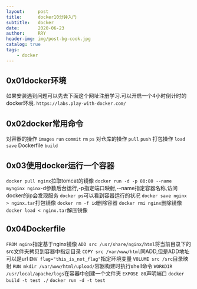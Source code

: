 ```yaml
---
layout:     post
title:      docker10分钟入门
subtitle:   docker
date:       2020-06-23
author:     RRY
header-img: img/post-bg-cook.jpg
catalog: true
tags:
    - docker
---
```


## 0x01docker环境
如果安装遇到问题可以先去下面这个网址注册学习.可以开启一个4小时倒计时的docker环境.
`https://labs.play-with-docker.com/`

## 0x02docker常用命令
对容器的操作
`images` `run` `commit` `rm` `ps`
对仓库的操作
`pull` `push`
打包操作
`load` `save`
Dockerfile
`build`

## 0x03使用docker运行一个容器
`docker pull nginx`拉取tomcat的镜像
`docker run -d -p 80:80 --name mynginx nginx`-d参数后台运行,-p指定端口映射,--name指定容器名称,访问docker的ip会发现服务
`docker ps`可以看到容器运行的状况
`docker save nginx > nginx.tar`打包镜像
`docker rm -f id`删除容器
`docker rmi nginx`删除镜像
`docker load < nginx.tar`解压镜像 

## 0x04Dockerfile
`FROM nginx`指定基于nginx镜像
`ADD src /usr/share/nginx/html`将当前目录下的src文件夹拷贝到容器中指定目录
`COPY src /var/www/html`同ADD,但是ADD地址可以是url
`ENV flag="this_is_not_flag"`指定环境变量
`VOLUME src /src`目录映射
`RUN mkdir /var/www/html/upload/`容器构建时执行shell命令
`WORKDIR /usr/local/apache/logs`在容器中创建一个文件夹
`EXPOSE 80`声明端口
`docker build -t test ./`
`docker run -d -t test`
